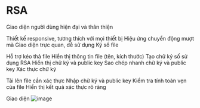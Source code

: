 # RSA
Giao diện người dùng hiện đại và thân thiện

Thiết kế responsive, tương thích với mọi thiết bị
Hiệu ứng chuyển động mượt mà
Giao diện trực quan, dễ sử dụng
Ký số file

Hỗ trợ kéo thả file
Hiển thị thông tin file (tên, kích thước)
Tạo chữ ký số sử dụng RSA
Hiển thị chữ ký và public key
Sao chép nhanh chữ ký và public key
Xác thực chữ ký

Tải lên file cần xác thực
Nhập chữ ký và public key
Kiểm tra tính toàn vẹn của file
Hiển thị kết quả xác thực rõ ràng

Giao diện
![image](https://github.com/user-attachments/assets/1cd30c01-b9b3-42b6-916b-107340d84f84)
